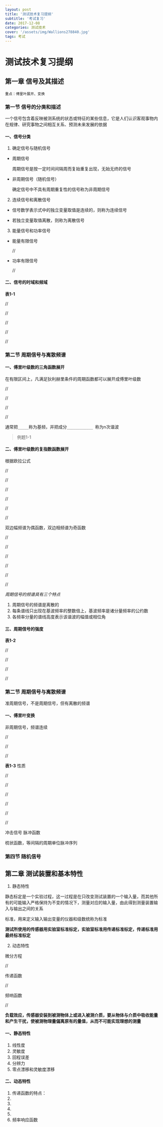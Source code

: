 ```yaml
---
layout: post
title: '测试技术复习提纲'
subtitle: '考试复习'
date: 2017-12-08
categories: 测试技术
cover: '/assets/img/Wallions278840.jpg'
tags: 考试
---
```


# 测试技术复习提纲

## 第一章 信号及其描述

```
重点：傅里叶展开、变换
```

### 第一节 信号的分类和描述

一个信号包含着反映被测系统的状态或特征的某些信息，它是人们认识客观事物内在规律、研究事物之间相互关系、预测未来发展的依据

#### 一、信号分类

1. 确定信号与随机信号
  - 周期信号

    周期信号是按一定时间间隔周而复始重复出现，无始无终的信号

  - 非周期信号（随机信号）

    确定信号中不具有周期重复性的信号称为非周期信号

2. 连续信号和离散信号

  - 信号数学表示式中的独立变量取值是连续的，则称为连续信号

  - 若独立变量取值离散，则称为离散信号

3. 能量信号和功率信号

  - 能量有限信号

    //
  - 功率有限信号

    //

#### 二、信号的时域和频域

**表1-1**

//

//

//

//

//

### 第二节 周期信号与离散频谱

#### 一、傅里叶级数的三角函数展开

在有限区间上，凡满足狄利赫里条件的周期函数都可以展开成傅里叶级数

//

//

//

//

通常把`_____`称为基频，并把成分`____________ `称为n次谐波

> 例题1-1


#### 二、傅里叶级数的复指数函数展开

根据欧拉公式

//

//

//

//

//

//

双边幅频谱为偶函数，双边相频谱为奇函数

//

//

//

//

//

//

*周期信号的频谱具有三个特点*

1. 周期信号的频谱是离散的
2. 每条谱线只出现在基波频率的整数倍上，基波频率是诸分量频率的公约数
3. 各频率分量的谱线高度表示该谐波的幅值或相位角

#### 三、周期信号的强度

**表1-2**

//

//

//

//

### 第二节 周期信号与离散频谱

准周期信号，不是周期信号，但有离散的频谱

#### 一、傅里叶变换

非周期信号，频谱连续

//

//

//

**表1-3** 性质

//

//

//

//

//

//

冲击信号 脉冲函数

梳状函数，等间隔的周期单位脉冲序列

### 第四节 随机信号

## 第二章 测试装置和基本特性

1. 静态特性

静态标定是一个实验过程，这一过程是在只改变测试装置的一个输入量，而其他所有的可能输入严格保持为不变的情况下，测量对应的输入量，由此得到测量装置输入与输出之间的关系

标准，用来定义输入输出变量的仪器和级数统称为标准

**测试所使用的传感器用实验室标准标定，实验室标准用传递标准标定，传递标准用最终标准标定**

2. 动态特性

微分方程

//

传递函数

//

频响函数

//

**负载效应，传感器安装到被测物体上或进入被测介质，要从物体与介质中吸收能量和产生干扰，使被测物理量偏离原有的量值，从而不可能实现理想的测量**

#### 一、静态特性

1. 线性度
2. 灵敏度
3. 回程误差
4. 分辨力
5. 零点漂移和灵敏度漂移

#### 二、动态特性

1. 传递函数的特点：
  1.
  2.
  3.
  4.
2. 频率响应函数

  
